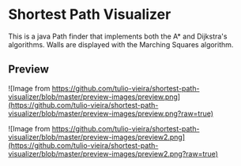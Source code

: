 # Shortest Path Visualizer

This is a java Path finder that implements both the A* and Dijkstra's algorithms. Walls are displayed with the Marching Squares algorithm.


## Preview

![Image from https://github.com/tulio-vieira/shortest-path-visualizer/blob/master/preview-images/preview.png](https://github.com/tulio-vieira/shortest-path-visualizer/blob/master/preview-images/preview.png?raw=true)

![Image from https://github.com/tulio-vieira/shortest-path-visualizer/blob/master/preview-images/preview2.png](https://github.com/tulio-vieira/shortest-path-visualizer/blob/master/preview-images/preview2.png?raw=true)
